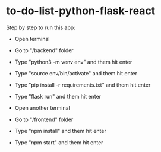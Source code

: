 # to-do-list-python-flask-react

Step by step to run this app:

- Open terminal
- Go to "/backend" folder
- Type "python3 -m venv env" and them hit enter
- Type "source env/bin/activate" and them hit enter
- Type "pip install -r requirements.txt" and them hit enter
- Type "flask run" and them hit enter

- Open another terminal
- Go to "/frontend" folder
- Type "npm install" and them hit enter
- Type "npm start" and them hit enter
